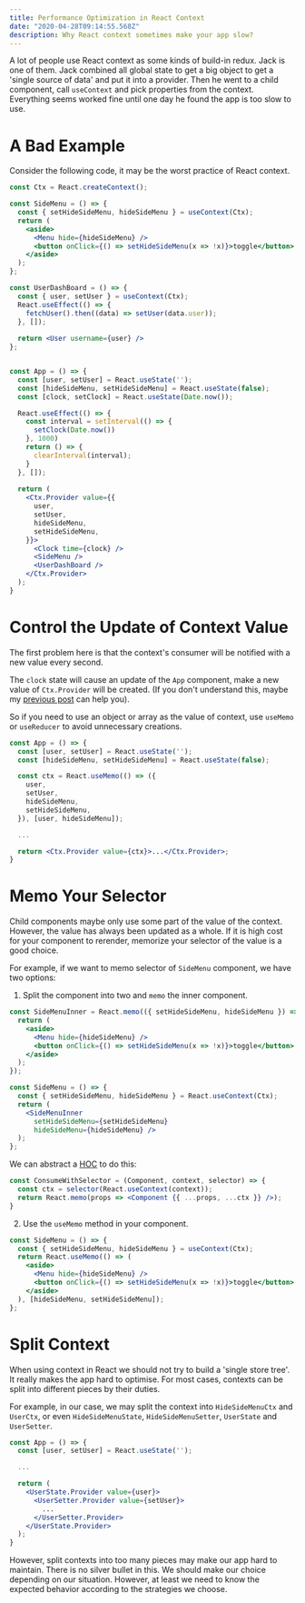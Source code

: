 ```yaml
---
title: Performance Optimization in React Context
date: "2020-04-28T09:14:55.568Z"
description: Why React context sometimes make your app slow?
---
```


A lot of people use React context as some kinds of build-in redux.
Jack is one of them.
Jack combined all global state to get a big object to get a 'single source of data' and put it into a provider.
Then he went to a child component, call `useContext` and pick properties from the context.
Everything seems worked fine until one day he found the app is too slow to use.

# A Bad Example

Consider the following code, it may be the worst practice of React context.

```jsx
const Ctx = React.createContext();

const SideMenu = () => {
  const { setHideSideMenu, hideSideMenu } = useContext(Ctx);
  return (
    <aside>
      <Menu hide={hideSideMenu} />
      <button onClick={() => setHideSideMenu(x => !x)}>toggle</button>
    </aside>
  );
};

const UserDashBoard = () => {
  const { user, setUser } = useContext(Ctx);
  React.useEffect(() => {
    fetchUser().then((data) => setUser(data.user));
  }, []);
  
  return <User username={user} />
};


const App = () => {
  const [user, setUser] = React.useState('');
  const [hideSideMenu, setHideSideMenu] = React.useState(false);
  const [clock, setClock] = React.useState(Date.now());

  React.useEffect(() => {
    const interval = setInterval(() => {
      setClock(Date.now())
    }, 1000)
    return () => {
      clearInterval(interval);
    }
  }, []);
  
  return (
    <Ctx.Provider value={{
      user,
      setUser,
      hideSideMenu,
      setHideSideMenu,
    }}>
      <Clock time={clock} />
      <SideMenu />
      <UserDashBoard />
    </Ctx.Provider>
  );
}
```

# Control the Update of Context Value

The first problem here is that
the context's consumer will be notified with a new value every second.

The `clock` state will cause an update of the `App` component,
make a new value of `Ctx.Provider` will be created.
(If you don't understand this, maybe my [previous post](/the-essence-of-react-component) can help you).

So if you need to use an object or array as the value of context,
use `useMemo` or `useReducer` to avoid unnecessary creations.

```jsx
const App = () => {
  const [user, setUser] = React.useState('');
  const [hideSideMenu, setHideSideMenu] = React.useState(false);

  const ctx = React.useMemo(() => ({
    user,
    setUser,
    hideSideMenu,
    setHideSideMenu,
  }), [user, hideSideMenu]);

  ...

  return <Ctx.Provider value={ctx}>...</Ctx.Provider>;
}
```

# Memo Your Selector

Child components maybe only use some part of the value of the context.
However, the value has always been updated as a whole.
If it is high cost for your component to rerender,
memorize your selector of the value is a good choice.

For example, if we want to memo selector of `SideMenu` component,
we have two options:

1. Split the component into two and `memo` the inner component.

```jsx
const SideMenuInner = React.memo(({ setHideSideMenu, hideSideMenu }) => {
  return (
    <aside>
      <Menu hide={hideSideMenu} />
      <button onClick={() => setHideSideMenu(x => !x)}>toggle</button>
    </aside>
  );
});

const SideMenu = () => {
  const { setHideSideMenu, hideSideMenu } = React.useContext(Ctx);
  return (
    <SideMenuInner
      setHideSideMenu={setHideSideMenu}
      hideSideMenu={hideSideMenu} />
  );
};
```

We can abstract a [HOC](https://reactjs.org/docs/higher-order-components.html) to do this:
```jsx
const ConsumeWithSelector = (Component, context, selector) => {
  const ctx = selector(React.useContext(context));
  return React.memo(props => <Component {{ ...props, ...ctx }} />);
}
```

2. Use the `useMemo` method in your component.

```jsx
const SideMenu = () => {
  const { setHideSideMenu, hideSideMenu } = useContext(Ctx);
  return React.useMemo(() => (
    <aside>
      <Menu hide={hideSideMenu} />
      <button onClick={() => setHideSideMenu(x => !x)}>toggle</button>
    </aside>
  ), [hideSideMenu, setHideSideMenu]);
};
```

# Split Context

When using context in React we should not try to build a 'single store tree'.
It really makes the app hard to optimise.
For most cases, contexts can be split into different pieces by their duties.

For example, in our case, we may split the context into
`HideSideMenuCtx` and `UserCtx`,
or even `HideSideMenuState`, `HideSideMenuSetter`, `UserState` and `UserSetter`.

```jsx
const App = () => {
  const [user, setUser] = React.useState('');

  ...

  return (
    <UserState.Provider value={user}>
      <UserSetter.Provider value={setUser}>
        ...
      </UserSetter.Provider>
    </UserState.Provider>
  );
}
```

However, split contexts into too many pieces may make our app hard to maintain.
There is no silver bullet in this.
We should make our choice depending on our situation.
However, at least we need to know the expected behavior according to the strategies we choose.
